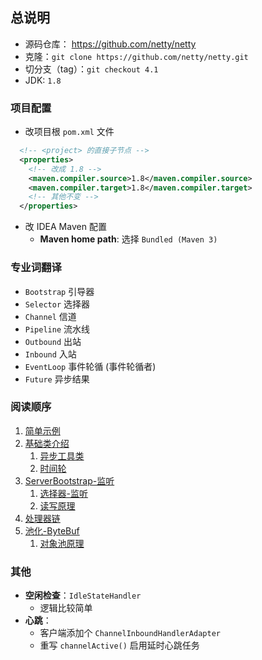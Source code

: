 ## 总说明
- 源码仓库： https://github.com/netty/netty
- 克隆：`git clone https://github.com/netty/netty.git`
- 切分支（tag）：`git checkout 4.1`
- JDK: `1.8`


### 项目配置
- 改项目根 `pom.xml` 文件
```xml
  <!-- <project> 的直接子节点 -->
  <properties>
    <!-- 改成 1.8 -->
    <maven.compiler.source>1.8</maven.compiler.source>
    <maven.compiler.target>1.8</maven.compiler.target>
    <!-- 其他不变 -->
  </properties>
```

- 改 IDEA Maven 配置
  - **Maven home path**: 选择 `Bundled (Maven 3)`


### 专业词翻译
- `Bootstrap` 引导器
- `Selector`  选择器
- `Channel`   信道
- `Pipeline`  流水线
- `Outbound`  出站
- `Inbound`   入站
- `EventLoop` 事件轮循 (事件轮循者)
- `Future`    异步结果


### 阅读顺序
1. [简单示例](简单示例.md)
2. [基础类介绍](基础类介绍.md)
    1. [异步工具类](异步工具类.md)
    2. [时间轮](时间轮.md)
3. [ServerBootstrap-监听](ServerBootstrap-监听.md)
    1. [选择器-监听](选择器-监听.md)
    2. [读写原理](读写原理.md)
4. [处理器链](处理器链.md)
5. [池化-ByteBuf](池化-ByteBuf.md)
    1. [对象池原理](对象池原理.md)


### 其他
- **空闲检查**：`IdleStateHandler`
  - 逻辑比较简单
- **心跳**：
  - 客户端添加个 `ChannelInboundHandlerAdapter`
  - 重写 `channelActive()` 启用延时心跳任务
